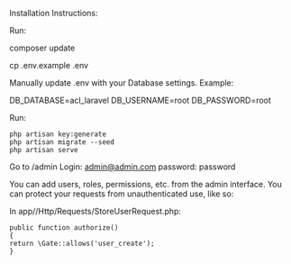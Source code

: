 Installation Instructions:

Run:

composer update

cp .env.example .env

Manually update .env with your Database settings. Example:


DB_DATABASE=acl_laravel
DB_USERNAME=root
DB_PASSWORD=root


Run:
```
php artisan key:generate
php artisan migrate --seed
php artisan serve
```

Go to /admin
Login: admin@admin.com
password: password

You can add users, roles, permissions, etc. from the admin interface. You can protect your requests from unauthenticated use, like so:

In app//Http/Requests/StoreUserRequest.php:

```
public function authorize()
{
return \Gate::allows('user_create');
}
```
